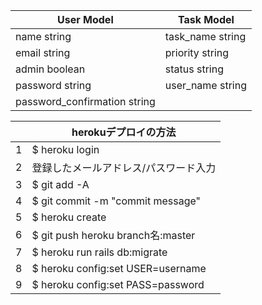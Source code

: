 | User Model | Task Model |
----|----
|name string|task_name  string|
|email  string|priority string|
|admin  boolean|status string|
|password string|user_name  string|
|password_confirmation  string|


|   | herokuデプロイの方法 |
----|----
| 1 | $ heroku login |
| 2 |登録したメールアドレス/パスワード入力 |
| 3 |$ git add -A |
| 4 |$ git commit -m "commit message" |
| 5 |$ heroku create |
| 6 |$ git push heroku branch名:master |
| 7 |$ heroku run rails db:migrate |
| 8 |$ heroku config:set USER=username |
| 9 |$ heroku config:set PASS=password |

